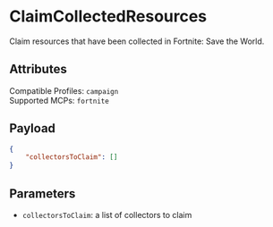 # ClaimCollectedResources
Claim resources that have been collected in Fortnite: Save the World.

## Attributes
Compatible Profiles: `campaign`  
Supported MCPs: `fortnite`

## Payload
```json
{
    "collectorsToClaim": []
}
```

## Parameters
- `collectorsToClaim`: a list of collectors to claim